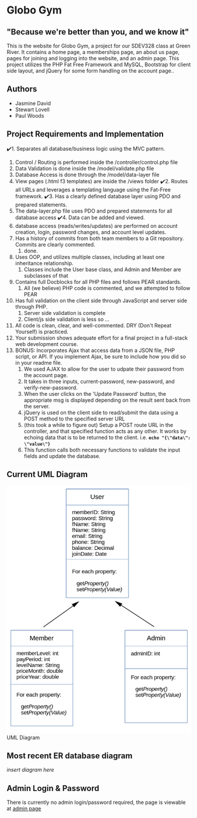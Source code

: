 # Globo Gym
## "Because we're better than you, and we know it"

This is the website for Globo Gym, a project for our SDEV328 class at Green River.  It contains a home page, a 
memberships page, an about us page, pages for joining and logging into the website, and an admin page.  This project utilizes 
the PHP Fat Free Framework and MySQL, Bootstrap for client side layout, and jQuery for some form handling on the account page..

## Authors

- Jasmine David
- Stewart Lovell
- Paul Woods

## Project Requirements and Implementation

:heavy_check_mark:1. Separates all database/business logic using the MVC pattern.
   1. Control / Routing is performed inside the /controller/control.php file
   2. Data Validation is done inside the /model/validate.php file
   3. Database Access is done through the /model/data-layer file
   4. View pages (.html f3 templates) are inside the /views folder
:heavy_check_mark:2. Routes all URLs and leverages a templating language using the Fat-Free framework.
:heavy_check_mark:3. Has a clearly defined database layer using PDO and prepared statements.
  1. The data-layer.php file uses PDO and prepared statements for all database access
:heavy_check_mark:4. Data can be added and viewed.
   1. database access (reads/writes/updates) are performed on account creation, login, password 
changes, and account level updates.
5. Has a history of commits from both team members to a Git repository. Commits are clearly commented.
   1. done.
6. Uses OOP, and utilizes multiple classes, including at least one inheritance relationship.
   1. Classes include the User base class, and Admin and Member are subclasses of that
7. Contains full Docblocks for all PHP files and follows PEAR standards.
   1. All (we believe) PHP code is commented, and we attempted to follow PEAR
8. Has full validation on the client side through JavaScript and server side through PHP.
   1. Server side validation is complete
   2. Client/js side validation is less so ... 
9. All code is clean, clear, and well-commented. DRY (Don't Repeat Yourself) is practiced.
10. Your submission shows adequate effort for a final project in a full-stack web development course.
11. BONUS:  Incorporates Ajax that access data from a JSON file, PHP 
script, or API. If you implement Ajax, be sure to include how you did 
so in your readme file.
    1. We used AJAX to allow for the user to udpate their password from the account page. 
    2. It takes in three inputs, current-password, new-password, and verify-new-password.  
    3. When the user clicks on the 'Update Password' button, the 
appropriate msg is displayed depending on the result sent back from the server.
    4. jQuery is used on the client side to read/submit the data using 
a POST method to the specified server URL
    5. (this took a while to figure out) Setup a POST route URL in the 
controller, and that specified function acts as any other.  It works by 
echoing data that is to be returned to the client. i.e. **`echo "{\"data\": \"value\"}`**
    6. This function calls both necessary functions to validate
the input fields and update the database.

## 

## Current UML Diagram

<img src="class-diagram-2.png" alt="uml diagram">
UML Diagram

## Most recent ER database diagram

*insert diagram here*

## Admin Login & Password

There is currently no admin login/password required, the 
page is viewable at <a href="https://paulwoods.greenriverdev.com/328/globo_gym/admin_dashboard"
  target="_blank">admin page</a>
